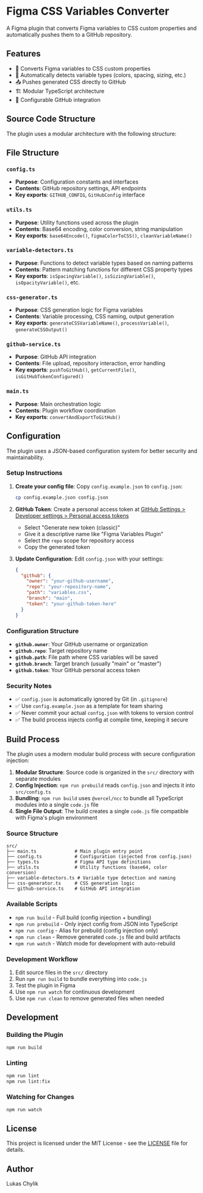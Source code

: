 # Figma CSS Variables Converter

A Figma plugin that converts Figma variables to CSS custom properties and automatically pushes them to a GitHub repository.

## Features

- 🎨 Converts Figma variables to CSS custom properties
- 🔄 Automatically detects variable types (colors, spacing, sizing, etc.)
- 📤 Pushes generated CSS directly to GitHub
- 🏗️ Modular TypeScript architecture
- 🔧 Configurable GitHub integration

## Source Code Structure

The plugin uses a modular architecture with the following structure:

## File Structure

### `config.ts`
- **Purpose**: Configuration constants and interfaces
- **Contents**: GitHub repository settings, API endpoints
- **Key exports**: `GITHUB_CONFIG`, `GitHubConfig` interface

### `utils.ts`
- **Purpose**: Utility functions used across the plugin
- **Contents**: Base64 encoding, color conversion, string manipulation
- **Key exports**: `base64Encode()`, `figmaColorToCSS()`, `cleanVariableName()`

### `variable-detectors.ts`
- **Purpose**: Functions to detect variable types based on naming patterns
- **Contents**: Pattern matching functions for different CSS property types
- **Key exports**: `isSpacingVariable()`, `isSizingVariable()`, `isOpacityVariable()`, etc.

### `css-generator.ts`
- **Purpose**: CSS generation logic for Figma variables
- **Contents**: Variable processing, CSS naming, output generation
- **Key exports**: `generateCSSVariableName()`, `processVariable()`, `generateCSSOutput()`

### `github-service.ts`
- **Purpose**: GitHub API integration
- **Contents**: File upload, repository interaction, error handling
- **Key exports**: `pushToGitHub()`, `getCurrentFile()`, `isGitHubTokenConfigured()`

### `main.ts`
- **Purpose**: Main orchestration logic
- **Contents**: Plugin workflow coordination
- **Key exports**: `convertAndExportToGitHub()`

## Configuration

The plugin uses a JSON-based configuration system for better security and maintainability.

### Setup Instructions

1. **Create your config file**: Copy `config.example.json` to `config.json`:
   ```bash
   cp config.example.json config.json
   ```

2. **GitHub Token**: Create a personal access token at [GitHub Settings > Developer settings > Personal access tokens](https://github.com/settings/tokens)
   - Select "Generate new token (classic)"
   - Give it a descriptive name like "Figma Variables Plugin"
   - Select the `repo` scope for repository access
   - Copy the generated token

3. **Update Configuration**: Edit `config.json` with your settings:
   ```json
   {
     "github": {
       "owner": "your-github-username",
       "repo": "your-repository-name",
       "path": "variables.css",
       "branch": "main",
       "token": "your-github-token-here"
     }
   }
   ```

### Configuration Structure

- **`github.owner`**: Your GitHub username or organization
- **`github.repo`**: Target repository name
- **`github.path`**: File path where CSS variables will be saved
- **`github.branch`**: Target branch (usually "main" or "master")
- **`github.token`**: Your GitHub personal access token

### Security Notes

- ✅ `config.json` is automatically ignored by Git (in `.gitignore`)
- ✅ Use `config.example.json` as a template for team sharing
- ✅ Never commit your actual `config.json` with tokens to version control
- ✅ The build process injects config at compile time, keeping it secure

## Build Process

The plugin uses a modern modular build process with secure configuration injection:

1. **Modular Structure**: Source code is organized in the `src/` directory with separate modules
2. **Config Injection**: `npm run prebuild` reads `config.json` and injects it into `src/config.ts`
3. **Bundling**: `npm run build` uses `@vercel/ncc` to bundle all TypeScript modules into a single `code.js` file
4. **Single File Output**: The build creates a single `code.js` file compatible with Figma's plugin environment

### Source Structure

```
src/
├── main.ts              # Main plugin entry point
├── config.ts            # Configuration (injected from config.json)
├── types.ts             # Figma API type definitions
├── utils.ts             # Utility functions (base64, color conversion)
├── variable-detectors.ts # Variable type detection and naming
├── css-generator.ts     # CSS generation logic
└── github-service.ts    # GitHub API integration
```

### Available Scripts

- `npm run build` - Full build (config injection + bundling)
- `npm run prebuild` - Only inject config from JSON into TypeScript
- `npm run config` - Alias for prebuild (config injection only)
- `npm run clean` - Remove generated `code.js` file and build artifacts
- `npm run watch` - Watch mode for development with auto-rebuild

### Development Workflow

1. Edit source files in the `src/` directory
2. Run `npm run build` to bundle everything into `code.js`
3. Test the plugin in Figma
4. Use `npm run watch` for continuous development
5. Use `npm run clean` to remove generated files when needed

## Development

### Building the Plugin

```bash
npm run build
```

### Linting

```bash
npm run lint
npm run lint:fix
```

### Watching for Changes

```bash
npm run watch
```

## License

This project is licensed under the MIT License - see the [LICENSE](LICENSE) file for details.

## Author

Lukas Chylik
